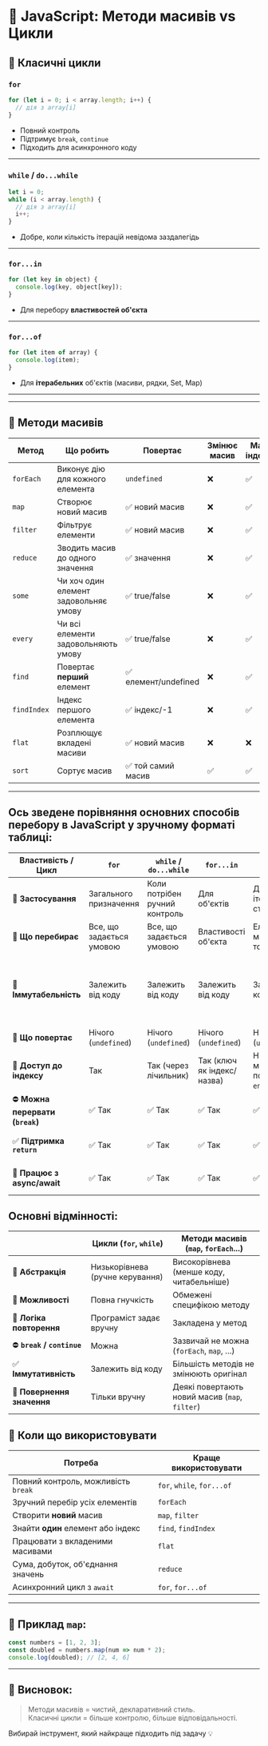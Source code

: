 # 🧠 JavaScript: Методи масивів vs Цикли

## 🔁 Класичні цикли

### `for`

```js
for (let i = 0; i < array.length; i++) {
  // дія з array[i]
}
```

- Повний контроль
- Підтримує `break`, `continue`
- Підходить для асинхронного коду
--------------------------------------------------------------------
### `while` / `do...while`

```js
let i = 0;
while (i < array.length) {
  // дія з array[i]
  i++;
}
```

- Добре, коли кількість ітерацій невідома заздалегідь
--------------------------------------------------------------------
### `for...in`

```js
for (let key in object) {
  console.log(key, object[key]);
}
```

- Для перебору **властивостей об'єкта**
---------------------------------------------------------------------
### `for...of`

```js
for (let item of array) {
  console.log(item);
}
```

- Для **ітерабельних** об'єктів (масиви, рядки, Set, Map)
---------------------------------------------------------------------
---

## 🧰 Методи масивів

| Метод       | Що робить                             | Повертає             | Змінює масив  | Має індекс  | Преривання   |
| ----------- | ------------------------------------- | -------------------  | ------------  | ----------  | ----------   |
| `forEach`   | Виконує дію для кожного елемента      | `undefined`          | ❌            | ✅          | ❌          |
| `map`       | Створює новий масив                   | ✅ новий масив       | ❌            | ✅          | ❌          |
| `filter`    | Фільтрує елементи                     | ✅ новий масив       | ❌            | ✅          | ❌          |
| `reduce`    | Зводить масив до одного значення      | ✅ значення          | ❌            | ✅          | ❌          |
| `some`      | Чи хоч один елемент задовольняє умову | ✅ true/false        | ❌            | ✅          | ❌          |
| `every`     | Чи всі елементи задовольняють умову   | ✅ true/false        | ❌            | ✅          | ❌          |
| `find`      | Повертає **перший** елемент           | ✅ елемент/undefined | ❌            | ✅          | ❌          |
| `findIndex` | Індекс першого елемента               | ✅ індекс/-1         | ❌            | ✅          | ❌          |
| `flat`      | Розплющує вкладені масиви             | ✅ новий масив       | ❌            | ❌          | ❌          |
| `sort`      | Сортує масив                          | ✅ той самий масив   | ✅            | ✅          | ❌          |

---
## Ось зведене порівняння основних способів перебору в JavaScript у зручному форматі таблиці:
| Властивість / Цикл              | `for`                    | `while` / `do...while`        | `for...in`                 | `for...of`                            | `forEach`                                             | `map`                                    |
| ------------------------------- | ------------------------ | ----------------------------- | -------------------------- | ------------------------------------- | ----------------------------------------------------- | ---------------------------------------- |
| 🔁 **Застосування**             | Загального призначення   | Коли потрібен ручний контроль | Для об'єктів               | Для ітерабельних структур             | Для масивів                                           | Для перетворення масивів                 |
| 🔄 **Що перебирає**             | Все, що задається умовою | Все, що задається умовою      | Властивості об'єкта        | Елементи масиву, Set, тощо            | Елементи масиву                                       | Елементи масиву                          |
| 🔧 **Іммутабельність**          | Залежить від коду        | Залежить від коду             | Залежить від коду          | Залежить від коду                     | Не змінює масив (але можна змінити об'єкти всередині) | Не змінює оригінальний масив             |
| 🎯 **Що повертає**              | Нічого (`undefined`)     | Нічого (`undefined`)          | Нічого (`undefined`)       | Нічого (`undefined`)                  | Нічого (`undefined`)                                  | **Новий масив** з результатами           |
| 🔢 **Доступ до індексу**        | Так                      | Так (через лічильник)         | Так (ключ як індекс/назва) | Ні (але можна поєднати з `entries()`) | Так (2-й параметр — індекс)                           | Так (2-й параметр — індекс)              |
| ⛔ **Можна перервати (`break`)** | ✅ Так                    | ✅ Так                         | ✅ Так                      | ✅ Так                                 | ❌ Ні                                                  | ❌ Ні                                     |
| ✅ **Підтримка `return`**        | ✅ Так                    | ✅ Так                         | ✅ Так                      | ✅ Так                                 | ❌ Ні (не перериває цикл)                              | ✅ Так (використовується для значення)    |
| 🧵 **Працює з async/await**     | ✅ Так                    | ✅ Так                         | ✅ Так                      | ✅ Так                                 | ❌ Погано працює з async                               | ✅ Працює краще, особливо з `Promise.all` |


## Основні відмінності:

|                            | Цикли (`for`, `while`)          | Методи масивів (`map`, `forEach`...)           |
| -------------------------- | ------------------------------- | ---------------------------------------------- |
| 🧠 **Абстракція**          | Низькорівнева (ручне керування) | Високорівнева (менше коду, читабельніше)       |
| 🧰 **Можливості**          | Повна гнучкість                 | Обмежені специфікою методу                     |
| 🔁 **Логіка повторення**   | Програміст задає вручну         | Закладена у метод                              |
| ⛔ **`break` / `continue`** | Можна                           | Зазвичай не можна (`forEach`, `map`, ...)      |
| ✅ **Іммутативність**       | Залежить від коду               | Більшість методів не змінюють оригінал         |
| 🔄 **Повернення значення** | Тільки вручну                   | Деякі повертають новий масив (`map`, `filter`) |



## 🧠 Коли що використовувати

| Потреба                             | Краще використовувати      |
| ----------------------------------- | -------------------------- |
| Повний контроль, можливість `break` | `for`, `while`, `for...of` |
| Зручний перебір усіх елементів      | `forEach`                  |
| Створити **новий** масив            | `map`, `filter`            |
| Знайти **один** елемент або індекс  | `find`, `findIndex`        |
| Працювати з вкладеними масивами     | `flat`                     |
| Сума, добуток, об'єднання значень   | `reduce`                   |
| Асинхронний цикл з `await`          | `for`, `for...of`          |

---

## 🔎 Приклад `map`:

```js
const numbers = [1, 2, 3];
const doubled = numbers.map(num => num * 2);
console.log(doubled); // [2, 4, 6]
```

---

## 🧭 Висновок:

> Методи масивів = чистий, декларативний стиль.\
> Класичні цикли = більше контролю, більше відповідальності.

Вибирай інструмент, який найкраще підходить під задачу 💡

